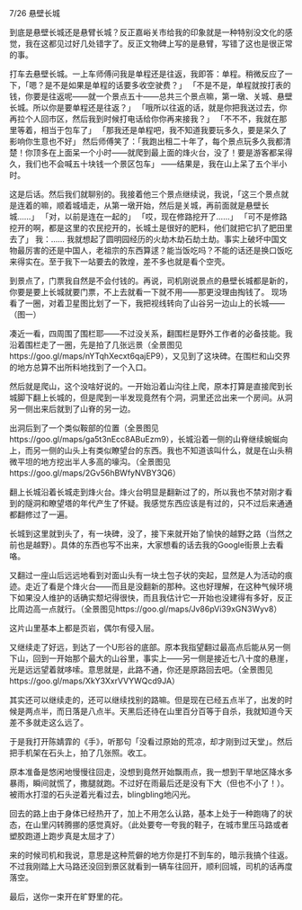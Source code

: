 7/26 悬壁长城

到底是悬壁长城还是悬臂长城？反正嘉峪关市给我的印象就是一种特别没文化的感觉，我在这都见过好几处错字了。反正文物碑上写的是悬臂，写错了这也是很正常的事。

打车去悬壁长城。一上车师傅问我是单程还是往返，我即答：单程。稍微反应了一下，「嗯？是不是如果是单程的话要多收空驶费？」
「不是不是，单程就按打表的钱，你要是往返呢——就一个景点五十——总共三个景点嘛，第一墩、关城、悬壁长城。所以你是要单程还是往返？」
「哦所以往返的话，就是你把我送过去，你再拉个人回市区，然后我到时候打电话给你你再来接我？」
「不不不，我就在那里等着，相当于包车了」
「那我还是单程吧，我不知道我要玩多久，要是呆久了影响你生意也不好」
然后师傅笑了：「我跑出租二十年了，每个景点玩多久我都清楚！你顶多在上面呆一个小时——就爬到最上面的烽火台，没了！要是游客都呆得久，我们也不会喊五十块钱一个景区包车」
——结果是，我在山上呆了五个半小时。

这是后话。然后我们就聊别的。我接着他三个景点继续说，我说，「这三个景点就是连着的嘛，顺着城墙走，从第一墩开始，然后是关城，再前面就是悬壁长城……」
「对，以前是连在一起的」
「哎，现在修路挖开了……」
「可不是修路挖开的啊，都是这里的农民挖开的，长城土是很好的肥料，他们就把它扒了肥田里去了」
我：……
我就想起了圆明园经历的火劫木劫石劫土劫。事实上破坏中国文物最厉害的还是中国人，老祖宗的东西算逑？能当饭吃吗？不能的话还是换口饭吃来得实在。至于我下一站要去的敦煌，差不多也就是看个空壳。

到景点了，门票我自然是不会付钱的。再说，司机刚说景点的悬壁长城都是新的，你要是要上长城就要门票，不上去就看一下就不用——那更没理由掏钱了。
现场看了一圈，对着卫星图比划了一下，我把视线转向了山谷另一边山上的长城——（图一）

凑近一看，四周围了围栏耶——不过没关系，翻围栏是野外工作者的必备技能。我沿着围栏走了一圈，先是拍了几张远景（全景图见https://goo.gl/maps/nYTqhXecxt6qajEP9），又见到了这块碑。在围栏和山交界的地方总算不出所料地找到了一个入口。

然后就是爬山，这个没啥好说的。一开始沿着山沟往上爬，原本打算是直接爬到长城脚下翻上长城的，但是爬到一半发现竟然有个洞，洞里还岔出来一个房间。从洞另一侧出来后就到了山脊的另一边。

出洞后到了一个类似鞍部的位置（全景图见https://goo.gl/maps/ga5t3nEcc8ABuEzm9），长城沿着一侧的山脊继续蜿蜒向上，而另一侧的山头上有类似瞭望台的东西。我也不知道该叫什么，就是在山头稍微平坦的地方挖出半人多高的壕沟。（全景图见https://goo.gl/maps/2Gv56hBWfyNVBY3Q6）

翻上长城沿着长城走到烽火台。烽火台明显是翻新过了的，所以我也不禁对刚才看到的隧洞和瞭望塔的年代产生了怀疑。我感觉东西应该是有过的，只不过后来通通都翻修过了一遍。

长城到这里就到头了，有一块碑，没了，接下来就开始了愉快的越野之路（当然之前也是越野）。具体的东西也写不出来，大家想看的话去我的Google街景上去看咯。

又翻过一座山后远远地看到对面山头有一块土包子状的突起，显然是人为活动的痕迹。走近了看是个烽火台——而且是没翻新的那种。这也好理解，在这种气候环境下如果没人维护的话确实颓圮得很快，而且我估计它一开始也没建得有多好，反正比周边高一点就行。（全景图见https://goo.gl/maps/Jv86pVi39xGN3Wyv8）

这片山里基本上都是页岩，偶尔有侵入层。

又继续走了好远，到达了一个U形谷的底部。原本我指望翻过最高点后能从另一侧下山，回到一开始那个最大的山谷里，事实上——另一侧是接近七八十度的悬崖，光是远远望着就哆嗦。意思就是，此路不通，你还是原路回去吧。（全景图见https://goo.gl/maps/XkY3XxrVVYWQcd9JA）

其实还可以继续走的，还可以继续找别的路嘛。但是现在已经五点半了，出发的时候是两点半，而日落是八点半。天黑后还待在山里百分百等于自杀，我就知道今天差不多就走这么远了。

于是我打开陈婧霏的《手》，听那句「没看过原始的荒凉，却才刚到过天堂」。然后把手机架在石头上，拍了几张照。收工。

原本准备是悠闲地慢慢往回走，没想到竟然开始飘雨点，我一想到干旱地区降水多暴雨，瞬间就慌了，撒腿就跑。不过好在雨最后还是没有下大（但也不小了！）。被雨水打湿的石头逆着光看过去，blingbling地闪光。

回去的路上由于身体已经热开了，加上不用怎么认路，基本上处于一种跑嗨了的状态，在山里闪转腾挪的感觉真好。（此处要夸一夸我的鞋子，在城市里压马路或者塑胶跑道上跑步真是太屈才了）

来的时候司机和我说，意思是这种荒僻的地方你是打不到车的，暗示我搞个往返。不过我刚踏上大马路还没回到景区就看到一辆车往回开，顺利回城，司机的话再度落空。

最后，送你一束开在旷野里的花。
